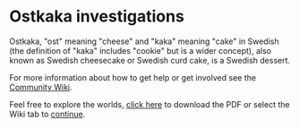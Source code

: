 # Ostkaka investigations
Ostkaka, "ost" meaning "cheese" and "kaka" meaning "cake" in Swedish (the definition of "kaka" includes "cookie" but is a wider concept), also known as Swedish cheesecake or Swedish curd cake, is a Swedish dessert.

For more information about how to get help or get involved see the [Community Wiki](https://github.com/nonsensews/guide).

Feel free to explore the worlds, [click here](https://github.com/nonsensews/docs/raw/master/ostkaka.pdf) to download the PDF or select the Wiki tab to [continue](https://github.com/nonsensews/docs/wiki).

